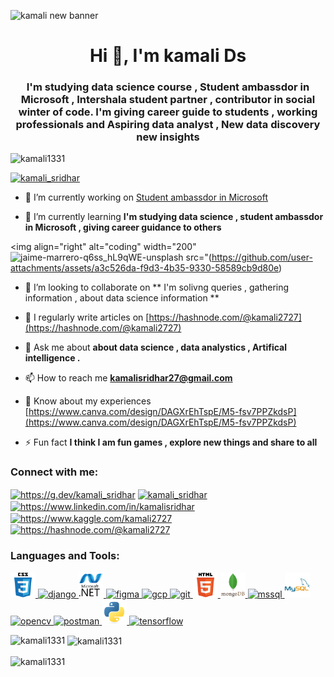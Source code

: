 ![kamali new banner ](https://github.com/user-attachments/assets/28410b17-d3b3-477f-9fad-9603905d4100)

<h1 align="center">Hi 👋, I'm kamali Ds</h1>
<h3 align="center">I'm studying data science course , Student ambassdor in Microsoft , Intershala student partner , contributor in social winter of code. I'm giving career guide to students , working professionals and Aspiring data analyst , New data discovery new insights</h3>

<p align="left"> <img src="https://komarev.com/ghpvc/?username=kamali1331&label=Profile%20views&color=0e75b6&style=flat" alt="kamali1331" /> </p>

<p align="left"> <a href="https://twitter.com/kamali_sridhar" target="blank"><img src="https://img.shields.io/twitter/follow/kamali_sridhar?logo=twitter&style=for-the-badge" alt="kamali_sridhar" /></a> </p>

- 🔭 I’m currently working on [Student ambassdor in Microsoft](https://learn.microsoft.com/en-us/users/kamalisridhar/)

- 🌱 I’m currently learning **I'm studying data science , student ambassdor in Microsoft , giving career guidance to others**

<img align="right" alt="coding"  width="200" ![jaime-marrero-q6ss_hL9qWE-unsplash](https://github.com/user-attachments/assets/22e87ea7-3f33-41b3-8e98-a02c05f6295b)
   src="(https://github.com/user-attachments/assets/a3c526da-f9d3-4b35-9330-58589cb9d80e)

- 👯 I’m looking to collaborate on ** I'm solivng queries , gathering information , about data science information **

- 📝 I regularly write articles on [https://hashnode.com/@kamali2727](https://hashnode.com/@kamali2727)

- 💬 Ask me about **about data science , data analystics , Artifical intelligence .**

- 📫 How to reach me **kamalisridhar27@gmail.com**

- 📄 Know about my experiences [https://www.canva.com/design/DAGXrEhTspE/M5-fsv7PPZkdsP](https://www.canva.com/design/DAGXrEhTspE/M5-fsv7PPZkdsP)

- ⚡ Fun fact **I think I am fun games , explore new things and share to all**

<h3 align="left">Connect with me:</h3>
<p align="left">
<a href="https://dev.to/https://g.dev/kamali_sridhar" target="blank"><img align="center" src="https://raw.githubusercontent.com/rahuldkjain/github-profile-readme-generator/master/src/images/icons/Social/devto.svg" alt="https://g.dev/kamali_sridhar" height="30" width="40" /></a>
<a href="https://twitter.com/kamali_sridhar" target="blank"><img align="center" src="https://raw.githubusercontent.com/rahuldkjain/github-profile-readme-generator/master/src/images/icons/Social/twitter.svg" alt="kamali_sridhar" height="30" width="40" /></a>
<a href="https://linkedin.com/in/https://www.linkedin.com/in/kamalisridhar" target="blank"><img align="center" src="https://raw.githubusercontent.com/rahuldkjain/github-profile-readme-generator/master/src/images/icons/Social/linked-in-alt.svg" alt="https://www.linkedin.com/in/kamalisridhar" height="30" width="40" /></a>
<a href="https://kaggle.com/https://www.kaggle.com/kamali2727" target="blank"><img align="center" src="https://raw.githubusercontent.com/rahuldkjain/github-profile-readme-generator/master/src/images/icons/Social/kaggle.svg" alt="https://www.kaggle.com/kamali2727" height="30" width="40" /></a>
<a href="https://hashnode.com/https://hashnode.com/@kamali2727" target="blank"><img align="center" src="https://raw.githubusercontent.com/rahuldkjain/github-profile-readme-generator/master/src/images/icons/Social/hashnode.svg" alt="https://hashnode.com/@kamali2727" height="30" width="40" /></a>
</p>

<h3 align="left">Languages and Tools:</h3>
<p align="left"> <a href="https://www.w3schools.com/css/" target="_blank" rel="noreferrer"> <img src="https://raw.githubusercontent.com/devicons/devicon/master/icons/css3/css3-original-wordmark.svg" alt="css3" width="40" height="40"/> </a> <a href="https://www.djangoproject.com/" target="_blank" rel="noreferrer"> <img src="https://cdn.worldvectorlogo.com/logos/django.svg" alt="django" width="40" height="40"/> </a> <a href="https://dotnet.microsoft.com/" target="_blank" rel="noreferrer"> <img src="https://raw.githubusercontent.com/devicons/devicon/master/icons/dot-net/dot-net-original-wordmark.svg" alt="dotnet" width="40" height="40"/> </a> <a href="https://www.figma.com/" target="_blank" rel="noreferrer"> <img src="https://www.vectorlogo.zone/logos/figma/figma-icon.svg" alt="figma" width="40" height="40"/> </a> <a href="https://cloud.google.com" target="_blank" rel="noreferrer"> <img src="https://www.vectorlogo.zone/logos/google_cloud/google_cloud-icon.svg" alt="gcp" width="40" height="40"/> </a> <a href="https://git-scm.com/" target="_blank" rel="noreferrer"> <img src="https://www.vectorlogo.zone/logos/git-scm/git-scm-icon.svg" alt="git" width="40" height="40"/> </a> <a href="https://www.w3.org/html/" target="_blank" rel="noreferrer"> <img src="https://raw.githubusercontent.com/devicons/devicon/master/icons/html5/html5-original-wordmark.svg" alt="html5" width="40" height="40"/> </a> <a href="https://www.mongodb.com/" target="_blank" rel="noreferrer"> <img src="https://raw.githubusercontent.com/devicons/devicon/master/icons/mongodb/mongodb-original-wordmark.svg" alt="mongodb" width="40" height="40"/> </a> <a href="https://www.microsoft.com/en-us/sql-server" target="_blank" rel="noreferrer"> <img src="https://www.svgrepo.com/show/303229/microsoft-sql-server-logo.svg" alt="mssql" width="40" height="40"/> </a> <a href="https://www.mysql.com/" target="_blank" rel="noreferrer"> <img src="https://raw.githubusercontent.com/devicons/devicon/master/icons/mysql/mysql-original-wordmark.svg" alt="mysql" width="40" height="40"/> </a> <a href="https://opencv.org/" target="_blank" rel="noreferrer"> <img src="https://www.vectorlogo.zone/logos/opencv/opencv-icon.svg" alt="opencv" width="40" height="40"/> </a> <a href="https://postman.com" target="_blank" rel="noreferrer"> <img src="https://www.vectorlogo.zone/logos/getpostman/getpostman-icon.svg" alt="postman" width="40" height="40"/> </a> <a href="https://www.python.org" target="_blank" rel="noreferrer"> <img src="https://raw.githubusercontent.com/devicons/devicon/master/icons/python/python-original.svg" alt="python" width="40" height="40"/> </a> <a href="https://www.tensorflow.org" target="_blank" rel="noreferrer"> <img src="https://www.vectorlogo.zone/logos/tensorflow/tensorflow-icon.svg" alt="tensorflow" width="40" height="40"/> </a> </p>

<p><img align="left" src="https://github-readme-stats.vercel.app/api/top-langs?username=kamali1331&show_icons=true&locale=en&layout=compact" alt="kamali1331" /></p>

<p>&nbsp;<img align="center" src="https://github-readme-stats.vercel.app/api?username=kamali1331&show_icons=true&locale=en" alt="kamali1331" /></p>

<p><img align="center" src="https://github-readme-streak-stats.herokuapp.com/?user=kamali1331&" alt="kamali1331" /></p>
